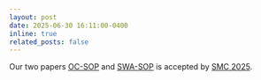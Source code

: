 ```yaml
---
layout: post
date: 2025-06-30 16:11:00-0400
inline: true
related_posts: false
---
```


Our two papers [OC-SOP](https://arxiv.org/abs/2506.18798) and [SWA-SOP](https://arxiv.org/abs/2506.18785) is accepted by [SMC 2025](https://www.ieeesmc2025.org/).
